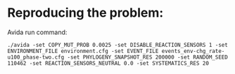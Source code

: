 # Reproducing the problem:

Avida run command:

```
./avida -set COPY_MUT_PROB 0.0025 -set DISABLE_REACTION_SENSORS 1 -set ENVIRONMENT_FILE environment.cfg -set EVENT_FILE events_env-chg_rate-u100_phase-two.cfg -set PHYLOGENY_SNAPSHOT_RES 200000 -set RANDOM_SEED 110462 -set REACTION_SENSORS_NEUTRAL 0.0 -set SYSTEMATICS_RES 20
```